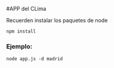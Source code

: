 #APP del CLima

Recuerden instalar los paquetes de node

````
npm install
````


### Ejemplo:

```
node app.js -d madrid
```
